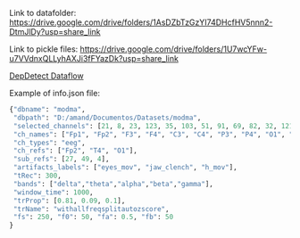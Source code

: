 Link to datafolder: https://drive.google.com/drive/folders/1AsDZbTzGzYI74DHcfHV5nnn2-DtmJlDy?usp=share_link

Link to pickle files: https://drive.google.com/drive/folders/1U7wcYFw-u7VVdnxQLLyhAXJi3fFYazDk?usp=share_link

[DepDetect Dataflow](https://www.figma.com/file/EcJ9jFfj6ejyPxTtE2kcuH/eegDep?type=whiteboard&t=COwI8jHtaG9aVf41-1)

Example of info.json file:

```python
{"dbname": "modma",
 "dbpath": "D:/amand/Documentos/Datasets/modma",
 "selected_channels": [21, 8, 23, 123, 35, 103, 51, 91, 69, 82, 32, 121, 44, 107, 57, 95],
 "ch_names": ["Fp1", "Fp2", "F3", "F4", "C3", "C4", "P3", "P4", "O1", "O2", "F7", "F8", "T3", "T4", "T5", "T6"],
 "ch_types": "eeg",
 "ch_refs": ["Fp2", "T4", "O1"],
 "sub_refs": [27, 49, 4],
 "artifacts_labels": ["eyes_mov", "jaw_clench", "h_mov"],
 "tRec": 300,
 "bands": ["delta","theta","alpha","beta","gamma"],
 "window_time": 1000,
 "trProp": [0.81, 0.09, 0.1],
 "trName": "withallfreqsplitautozscore",
 "fs": 250, "f0": 50, "fa": 0.5, "fb": 50
}
